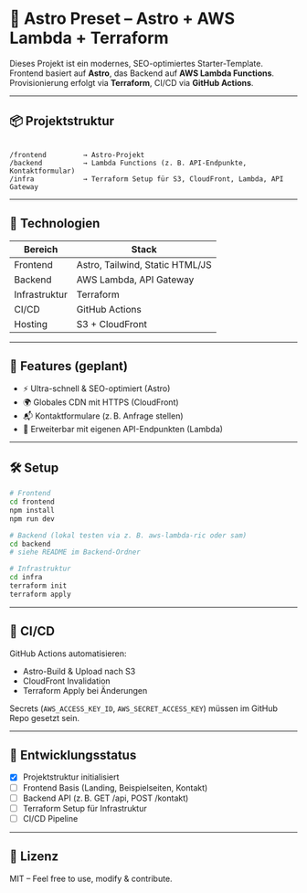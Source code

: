# 🚀 Astro Preset – Astro + AWS Lambda + Terraform

Dieses Projekt ist ein modernes, SEO-optimiertes Starter-Template.  
Frontend basiert auf **Astro**, das Backend auf **AWS Lambda Functions**.  
Provisionierung erfolgt via **Terraform**, CI/CD via **GitHub Actions**.

---

## 📦 Projektstruktur

```

/frontend         → Astro-Projekt
/backend          → Lambda Functions (z. B. API-Endpunkte, Kontaktformular)
/infra            → Terraform Setup für S3, CloudFront, Lambda, API Gateway

```

---

## 🔧 Technologien

| Bereich     | Stack                                     |
|-------------|-------------------------------------------|
| Frontend    | Astro, Tailwind, Static HTML/JS           |
| Backend     | AWS Lambda, API Gateway                   |
| Infrastruktur | Terraform                               |
| CI/CD       | GitHub Actions                            |
| Hosting     | S3 + CloudFront                           |

---

## 🚀 Features (geplant)

- ⚡ Ultra-schnell & SEO-optimiert (Astro)
- 🌍 Globales CDN mit HTTPS (CloudFront)
- 📬 Kontaktformulare (z. B. Anfrage stellen)
- 🔌 Erweiterbar mit eigenen API-Endpunkten (Lambda)

---

## 🛠️ Setup

```bash
# Frontend
cd frontend
npm install
npm run dev

# Backend (lokal testen via z. B. aws-lambda-ric oder sam)
cd backend
# siehe README im Backend-Ordner

# Infrastruktur
cd infra
terraform init
terraform apply
```

---

## 🔄 CI/CD

GitHub Actions automatisieren:

* Astro-Build & Upload nach S3
* CloudFront Invalidation
* Terraform Apply bei Änderungen

Secrets (`AWS_ACCESS_KEY_ID`, `AWS_SECRET_ACCESS_KEY`) müssen im GitHub Repo gesetzt sein.

---

## 🧪 Entwicklungsstatus

* [x] Projektstruktur initialisiert
* [ ] Frontend Basis (Landing, Beispielseiten, Kontakt)
* [ ] Backend API (z. B. GET /api, POST /kontakt)
* [ ] Terraform Setup für Infrastruktur
* [ ] CI/CD Pipeline

---

## 📁 Lizenz

MIT – Feel free to use, modify & contribute.
